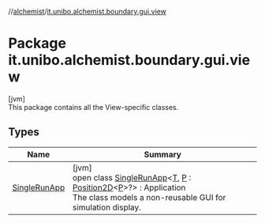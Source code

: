 //[alchemist](../../index.md)/[it.unibo.alchemist.boundary.gui.view](index.md)

# Package it.unibo.alchemist.boundary.gui.view

[jvm]\
This package contains all the View-specific classes.

## Types

| Name | Summary |
|---|---|
| [SingleRunApp](-single-run-app/index.md) | [jvm]<br>open class [SingleRunApp](-single-run-app/index.md)<[T](-single-run-app/index.md), [P](-single-run-app/index.md) : [Position2D](../it.unibo.alchemist.model.interfaces/-position2-d/index.md)<[P](../it.unibo.alchemist.boundary.interfaces/-draw-command/index.md)>?> : Application<br>The class models a non-reusable GUI for simulation display. |
